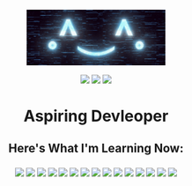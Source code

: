 <div align=center>

<img src="./animated_background.gif" width=50%></img>

</div>

<section align=center>

<a href="https://github.com/Danninx"><img src="https://img.shields.io/badge/GitHub-100000?style=for-the-badge&logo=github&logoColor=white" /></a>
<a href="https://www.youtube.com/channel/UCl4DGfMy6ug4MKBpUj0C9wg"><img src="https://img.shields.io/badge/YouTube-FF0000?style=for-the-badge&logo=youtube&logoColor=white" /></a>
<a href="mailto:githubpublic.reaction867@silomails.com"><img src="https://img.shields.io/badge/email_me-grey?style=for-the-badge" /></a>

</section>

<h1 align=center> Aspiring Devleoper </h1>

<h2 align=center> Here's What I'm Learning Now: </h2>

<h3 align=center>

![](https://img.shields.io/badge/Python-FFD43B?style=for-the-badge&logo=python&logoColor=blue)
![](https://img.shields.io/badge/Javascript-grey?style=for-the-badge&logo=javascript)
![](https://img.shields.io/badge/json-5E5C5C?style=for-the-badge&logo=json&logoColor=white)
![](https://img.shields.io/badge/CSS3-1572B6?style=for-the-badge&logo=css3&logoColor=white)
![](https://img.shields.io/badge/HTML5-E34F26?style=for-the-badge&logo=html5&logoColor=white)
![](https://img.shields.io/badge/Rust-black?style=for-the-badge&logo=rust&logoColor=#E57324)
![](https://img.shields.io/badge/Node%20js-339933?style=for-the-badge&logo=nodedotjs&logoColor=white)
![](https://img.shields.io/badge/Npm-CB3837?style=for-the-badge&logo=npm)
![](https://img.shields.io/badge/Bun-black?style=for-the-badge&logo=bun)
![](https://img.shields.io/badge/React-20232A?style=for-the-badge&logo=react&logoColor=61DAFB)
![](https://img.shields.io/badge/Discord_js-5865F2?style=for-the-badge&logo=discord&logoColor=white)
![](https://img.shields.io/badge/GIT-E44C30?style=for-the-badge&logo=git&logoColor=white)
![](https://img.shields.io/badge/Numpy-777BB4?style=for-the-badge&logo=numpy&logoColor=white)
![](https://img.shields.io/badge/Pandas-2C2D72?style=for-the-badge&logo=pandas&logoColor=white)
![](https://img.shields.io/badge/TensorFlow-FF6F00?style=for-the-badge&logo=TensorFlow&logoColor=white)

</h3>
